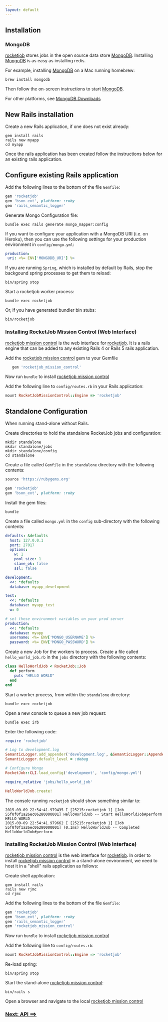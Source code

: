 ```yaml
---
layout: default
---
```


## Installation

### MongoDB

[rocketjob][0] stores jobs in the open source data store [MongoDB][3].
Installing [MongoDB][3] is as easy as installing redis.

For example, installing [MongoDB][3] on a Mac running homebrew:

```
brew install mongodb
```

Then follow the on-screen instructions to start [MongoDB][3].

For other platforms, see [MongoDB Downloads](https://www.mongodb.org/downloads)

## New Rails installation

Create a new Rails application, if one does not exist already:

```
gem install rails
rails new myapp
cd myapp
```

Once the rails application has been created follow the instructions below for an existing rails application.

## Configure existing Rails application

Add the following lines to the bottom of the file `Gemfile`:

```ruby
gem 'rocketjob'
gem 'bson_ext', platform: :ruby
gem 'rails_semantic_logger'
```

Generate Mongo Configuration file:

```
bundle exec rails generate mongo_mapper:config
```

If you want to configure your application with a MongoDB URI (i.e. on Heroku), then you can use
the following settings for your production environment in `config/mongo.yml`:

```yaml
production:
 uri: <%= ENV['MONGODB_URI'] %>
```

If you are running `Spring`, which is installed by default by Rails, stop the backgound
spring processes to get them to reload:

```
bin/spring stop
```

Start a rocketjob worker process:

```
bundle exec rocketjob
```

Or, if you have generated bundler bin stubs:

```
bin/rocketjob
```

### Installing RocketJob Mission Control (Web Interface)

[rocketjob mission control][1] is the web interface for [rocketjob][0].
It is a rails engine that can be added to any existing Rails 4 or Rails 5 rails application.

Add the [rocketjob mission control][1] gem to your Gemfile

```ruby
   gem 'rocketjob_mission_control'
```

Now run `bundle` to install [rocketjob mission control][1]

Add the following line to `config/routes.rb` in your Rails application:

```ruby
mount RocketJobMissionControl::Engine => 'rocketjob'
```

## Standalone Configuration

When running stand-alone without Rails.

Create directories to hold the standalone RocketJob jobs and configuration:

```
mkdir standalone
mkdir standalone/jobs
mkdir standalone/config
cd standalone
```

Create a file called `Gemfile` in the `standalone` directory with the following contents:

```ruby
source 'https://rubygems.org'

gem 'rocketjob'
gem 'bson_ext', platform: :ruby
```

Install the gem files:

```
bundle
```

Create a file called `mongo.yml` in the `config` sub-directory with the following contents:

```yaml
defaults: &defaults
  host: 127.0.0.1
  port: 27017
  options:
    w: 1
    pool_size: 1
    slave_ok: false
    ssl: false

development:
  <<: *defaults
  database: myapp_development

test:
  <<: *defaults
  database: myapp_test
  w: 0

# set these environment variables on your prod server
production:
  <<: *defaults
  database: myapp
  username: <%= ENV['MONGO_USERNAME'] %>
  password: <%= ENV['MONGO_PASSWORD'] %>
```

Create a new Job for the workers to process. Create a file called `hello_world_job.rb`
in the `jobs` directory with the following contents:

```ruby
class HelloWorldJob < RocketJob::Job
  def perform
    puts "HELLO WORLD"
  end
end
```

Start a worker process, from within the `standalone` directory:

```
bundle exec rocketjob
```

Open a new console to queue a new job request:

```
bundle exec irb
```

Enter the following code:

```ruby
require 'rocketjob'

# Log to development.log
SemanticLogger.add_appender('development.log', &SemanticLogger::Appender::Base.colorized_formatter)
SemanticLogger.default_level = :debug

# Configure Mongo
RocketJob::CLI.load_config('development', 'config/mongo.yml')

require_relative 'jobs/hello_world_job'

HelloWorldJob.create!
```

The console running `rocketjob` should show something similar to:

```
2015-09-09 22:54:41.979435 I [25215:rocketjob 1] [Job 55f0f0f1a26ec06280000001] HelloWorldJob -- Start HelloWorldJob#perform
HELLO WORLD
2015-09-09 22:54:41.979662 I [25215:rocketjob 1] [Job 55f0f0f1a26ec06280000001] (0.1ms) HelloWorldJob -- Completed HelloWorldJob#perform
```

### Installing RocketJob Mission Control (Web Interface)

[rocketjob mission control][1] is the web interface for [rocketjob][0].
In order to install [rocketjob mission control][1] in a stand-alone environment, we need to
host it in a "shell" rails application as follows:

Create shell application:

```
gem install rails
rails new rjmc
cd rjmc
```

Add the following lines to the bottom of the file `Gemfile`:

```ruby
gem 'rocketjob'
gem 'bson_ext', platform: :ruby
gem 'rails_semantic_logger'
gem 'rocketjob_mission_control'
```

Now run `bundle` to install [rocketjob mission control][1]

Add the following line to `config/routes.rb`:

```ruby
mount RocketJobMissionControl::Engine => 'rocketjob'
```

Re-load spring:

```
bin/spring stop
```

Start the stand-alone [rocketjob mission control][1]:

```
bin/rails s
```

Open a browser and navigate to the local [rocketjob mission control](http://localhost:3000/rocketjob)

### [Next: API ==>](api.html)

[0]: http://rocketjob.io
[1]: mission_control.html
[2]: http://reidmorrison.github.io/semantic_logger
[3]: http://mongodb.org
